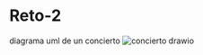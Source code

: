 # Reto-2
diagrama uml de un concierto
![concierto drawio](https://github.com/Lale31/Reto-2/assets/163346244/e5b8d7f9-2aa0-4549-b801-9b3c887496e2)
